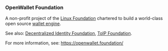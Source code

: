 ### OpenWallet Foundation

<p class="c8"><span>A non-profit project of the </span><span class="c2"><a class="c3" href="https://www.google.com/url?q=https://www.linuxfoundation.org/&amp;sa=D&amp;source=editors&amp;ust=1706779842762586&amp;usg=AOvVaw3kh5LHWShfCvuWLwZuv6PV">Linux Foundation</a></span><span>&nbsp;chartered to build a world-class open source </span><span class="c2"><a class="c3" href="#h.jsmi4264di2s">wallet engine</a></span><span class="c0">.</span></p><p class="c8"><span>See also: </span><span class="c2"><a class="c3" href="#h.w2py1eklfcb">Decentralized Identity Foundation</a></span><span>, </span><span class="c2"><a class="c3" href="#h.500jynxuxkms">ToIP Foundation</a></span><span class="c0">.</span></p><p class="c8"><span>For more information, see: </span><span class="c2"><a class="c3" href="https://www.google.com/url?q=https://openwallet.foundation/&amp;sa=D&amp;source=editors&amp;ust=1706779842763158&amp;usg=AOvVaw0F0-I9j-LfSLisDgITKF9B">https://openwallet.foundation/</a></span><span class="c0">&nbsp;</span></p>